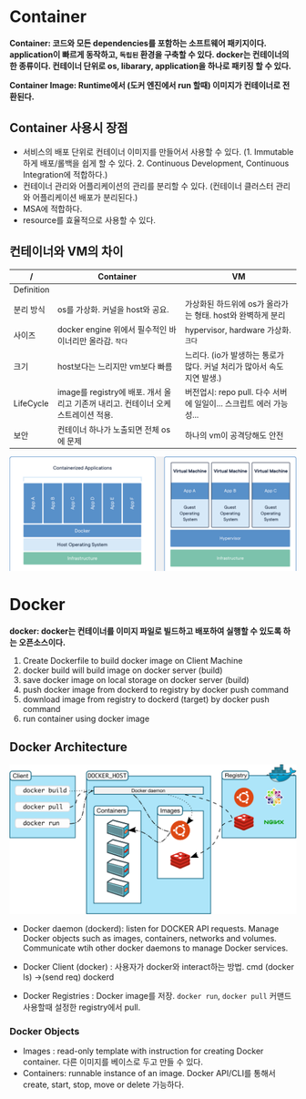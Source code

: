 # Container

**Container: 코드와 모든 dependencies를 포함하는 소프트웨어 패키지이다. application이 빠르게 동작하고, `독립된` 환경을 구축할 수 있다. docker는 컨테이너의 한 종류이다. 컨테이너 단위로 os, libarary, application을 하나로 패키징 할 수 있다.**

**Container Image: Runtime에서 (도커 엔진에서 run 할때) 이미지가 컨테이너로 전환된다.**


## Container 사용시 장점
* 서비스의 배포 단위로 컨테이너 이미지를 만들어서 사용할 수 있다. (1. Immutable하게 배포/롤백을 쉽게 할 수 있다. 2. Continuous Development, Continuous Integration에 적합하다.)
* 컨테이너 관리와 어플리케이션의 관리를 분리할 수 있다. (컨테이너 클러스터 관리와 어플리케이션 배포가 분리된다.)
* MSA에 적합하다.
* resource를 효율적으로 사용할 수 있다.


## 컨테이너와 VM의 차이

| / | Container | VM |
| -- | -- | -- |
| Definition | | |
| 분리 방식 | os를 가상화. 커널을 host와 공요. | 가상화된 하드위에 os가 올라가는 형태. host와 완벽하게 분리|
| 사이즈 | docker engine 위에서 필수적인 바이너리만 올라감. `작다` | hypervisor, hardware 가상화. `크다` |
| 크기 | host보다는 느리지만 vm보다 빠름 | 느리다. (io가 발생하는 통로가 많다. 커널 처리가 많아서 속도 지연 발생.) |
| LifeCycle | image를 registry에 배포. 개서 올리고 기존꺼 내리고. 컨테이너 오케스트레이션 적용. | 버전업시: repo pull. 다수 서버에 일일이... 스크립트 에러 가능성... |
| 보안 | 컨테이너 하나가 노출되면 전체 os에 문제 | 하나의 vm이 공격당해도 안전|

![Image of docker and vm](img/containerVSvm.png)

# Docker

**docker: docker는 컨테이너를 이미지 파일로 빌드하고 배포하여 실행할 수 있도록 하는 오픈소스이다.**

1. Create Dockerfile to build docker image on Client Machine
2. docker build will build image on docker server (build)
3. save docker image on local storage on docker server (build)
4. push docker image from dockerd to registry by docker push command
5. download image from registry to dockerd (target) by docker push command
6. run container using docker image

## Docker Architecture

![Image of docker architecture](img/docker_arch.svg)

* Docker daemon (dockerd): listen for DOCKER API requests. Manage Docker objects such as images, containers, networks and volumes. Communicate wtih other docker daemons to manage Docker services.

* Docker Client (docker) : 사용자가 docker와 interact하는 방법. cmd (docker ls) ->(send req) dockerd

* Docker Registries : Docker image를 저장. `docker run`, `docker pull` 커맨드 사용할때 설정한 registry에서 pull.

### Docker Objects 
* Images : read-only template with instruction for creating Docker container. 다른 이미지를 베이스로 두고 만들 수 있다. 
* Containers: runnable instance of an image. Docker API/CLI를 통해서 create, start, stop, move or delete 가능하다.
